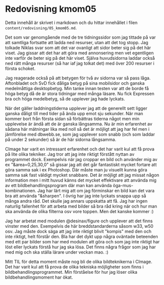 ---
---
Redovisning kmom05
=========================

Detta innehåll är skrivet i markdown och du hittar innehållet i filen `content/redovisning/05_kmom05.md`.  

Det som var genomgående med de tre tidningssidor som jag tittade på var att samtliga fortsatte att ladda ned resurser, utan att det tog stopp. Jag tolkade Niklas svar som att det var ovanligt att sidor beter sig på det här viset. Jag gissar att det har att göra med annonsering men vet egentligen inte varför de beter sig på det här viset. Själva huvudsidorna laddar också ned rätt många resurser (så har iaf jag tolkat det) med över 200 resurser i första schoket.  

Jag reagerade också på att betygen för två av sidorna var så pass låga. Aftonbladet och SvD fick dåliga betyg på sina mobilsidor och ganska medelmåttiga desktopbetyg. Min tanke innan testen var att de borde få höga betyg då de är stora tidningar med många läsare. Nu fick Expressen bra och höga medelbetyg, så de upplever jag hade lyckats.

När det gäller laddningstiderna upplever jag att de generellt sett ligger ganska dåligt till med tider på ända upp emot sju sekunder. När man kommer bort från första sidan så förbättras tiderna något men min upplevelse är ändå att de är ganska långsamma. Nu är min erfarenhet av sådana här mätningar lika med noll så det är möjligt att jag har fel men i jämförelse med dbwebb.se, som jag upplever som snabb (och som laddar på under 2 sekunder) så är de här sidorna långsamma.

CImage har varit en intressant erfarenhet och det har varit kul att få prova på lite olika tekniker. Jag tror att jag inte riktigt förstått nyttan av programmet dock. Exempelvis när jag croppar en bild och använder mig av ex "&area=0,25,30,0" så gissar jag att det går fantastiskt mycket fortare att göra samma sak i ex Photoshop. Där måste man ju visuellt kunna göra samma sak fast väldigt mycket snabbare. Det är möjligt att jag missat någon information men i mitt huvud känns det mycket effektivare att använda mig av ett bildbehandlingsprogram där man kan använda öga-mus-kombinationen. Jag har lärt mig att om jag förminskar en bild kan det vara bra att använda "&sharpen". I övrig har jag inte lyckats snappa upp så många andra råd. Det skulle jag annars uppskatta att få. Jag har ingen naturlig fallenhet för att arbeta med bilder så bra råd kring när och hur man ska använda de olika filterna osv vore toppen. Men det kanske kommer :)  

Jag har arbetat med modulen @desinax/figure och upplever att det finns vinster med den. Exempelvis de här breddstandarderna såsom w33, w50 osv. Jag måste dock säga att jag inte riktigt blivit "kompis" med den och inte riktigt, helt förstår den. Bla har det dykt upp några oväntade beteenden med ett par bilder som har med modulen att göra och som jag inte riktigt har löst eller lyckats förstå hur jag ska lösa. Det finns några frågor som jag har med mig och ska ställa lärare under veckan mao. :)

Mitt TIL för detta moment måste nog bli de olika bildteknikerna i CImage. Det har varit kul att få prova de olika tekniska möjligheter som finns i bildbehandlingsprogrammet. Min förståelse för hur jag löser olika bildbehandlingsmoment har ökat.
